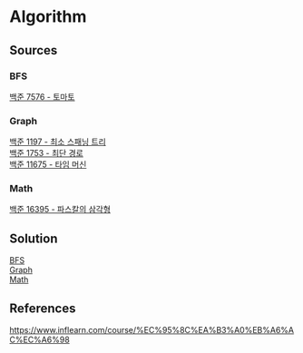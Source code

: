 # Algorithm

## Sources

### BFS
[백준 7576 - 토마토](/BFS/backjoon_7576.cpp)

### Graph
[백준 1197 - 최소 스패닝 트리](/Graph/backjoon_1197.cpp) \
[백준 1753 - 최단 경로](/Graph/backjoon_1753.cpp) \
[백준 11675 - 타임 머신](/Graph/backjoon_11657.cpp)

### Math

[백준 16395 - 파스칼의 삼각형](/Math/backjoon_16395.cpp)

## Solution
[BFS](/Solution/BFS.pdf) \
[Graph](/Solution/Graph.pdf) \
[Math](/Solution/Math.pdf)


## References
https://www.inflearn.com/course/%EC%95%8C%EA%B3%A0%EB%A6%AC%EC%A6%98

